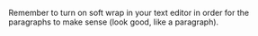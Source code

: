 Remember to turn on soft wrap in your text editor in order for the paragraphs to make sense (look good, like a paragraph).
